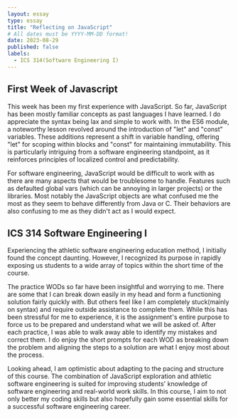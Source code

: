 ```yaml
---
layout: essay
type: essay
title: "Reflecting on JavaScript"
# All dates must be YYYY-MM-DD format!
date: 2023-08-29
published: false
labels:
  - ICS 314(Software Engineering I)
---
```


## First Week of Javascript
This week has been my first experience with JavaScript. So far, JavaScript has been mostly familiar concepts as past languages I have learned. I do appreciate the syntax being lax and simple to work with. In the ES6 module, a noteworthy lesson revolved around the introduction of "let" and "const" variables. These additions represent a shift in variable handling, offering "let" for scoping within blocks and "const" for maintaining immutability. This is particularly intriguing from a software engineering standpoint, as it reinforces principles of localized control and predictability.

For software engineering, JavaScript would be difficult to work with as there are many aspects that would be troublesome to handle. Features such as defaulted global vars (which can be annoying in larger projects) or the libraries. Most notably the JavaScript objects are what confused me the most as they seem to behave differently from Java or C. Their behaviors are also confusing to me as they didn't act as I would expect.

## ICS 314 Software Engineering I
Experiencing the athletic software engineering education method, I initially found the concept daunting. However, I recognized its purpose in rapidly exposing us students to a wide array of topics within the short time of the course.

The practice WODs so far have been insightful and worrying to me. There are some that I can break down easily in my head and form a functioning solution fairly quickly with. But others feel like I am completely stuck(mainly on syntax) and require outside assistance to complete them. While this has been stressful for me to experience, it is the assignment's entire purpose to force us to be prepared and understand what we will be asked of. After each practice, I was able to walk away able to identify my mistakes and correct them. I do enjoy the short prompts for each WOD as breaking down the problem and aligning the steps to a solution are what I enjoy most about the process.

Looking ahead, I am optimistic about adapting to the pacing and structure of this course. The combination of JavaScript exploration and athletic software engineering is suited for improving students' knowledge of software engineering and real-world work skills. In this course, I aim to not only better my coding skills but also hopefully gain some essential skills for a successful software engineering career.
